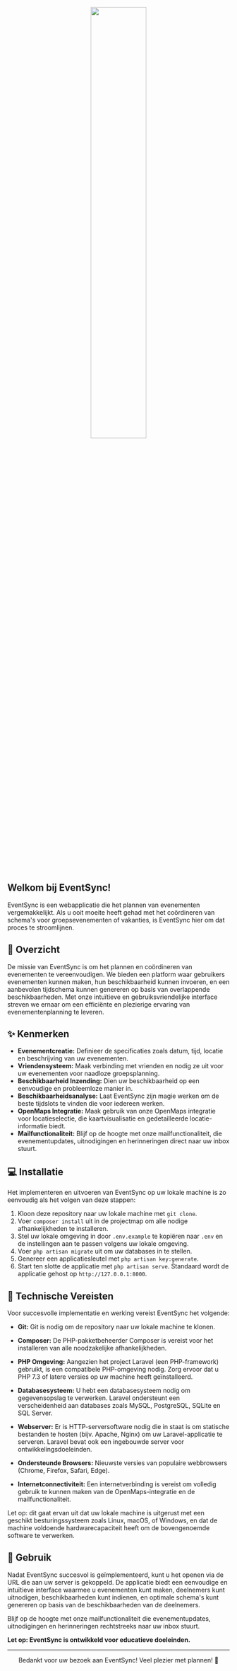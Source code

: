 <p align="center">
  <img src="https://github.com/MrMojoRising777/eindwerkBackEnd/assets/81364395/7b0305e3-367a-4e33-8e69-d3016d600078" width="50%">
</p>

## Welkom bij EventSync!

EventSync is een webapplicatie die het plannen van evenementen vergemakkelijkt. Als u ooit moeite heeft gehad met het coördineren van schema's voor groepsevenementen of vakanties, is EventSync hier om dat proces te stroomlijnen.

## 📑 Overzicht

De missie van EventSync is om het plannen en coördineren van evenementen te vereenvoudigen. We bieden een platform waar gebruikers evenementen kunnen maken, hun beschikbaarheid kunnen invoeren, en een aanbevolen tijdschema kunnen genereren op basis van overlappende beschikbaarheden. Met onze intuïtieve en gebruiksvriendelijke interface streven we ernaar om een efficiënte en plezierige ervaring van evenementenplanning te leveren.

## ✨ Kenmerken

- **Evenementcreatie:** Definieer de specificaties zoals datum, tijd, locatie en beschrijving van uw evenementen.
- **Vriendensysteem:** Maak verbinding met vrienden en nodig ze uit voor uw evenementen voor naadloze groepsplanning.
- **Beschikbaarheid Inzending:** Dien uw beschikbaarheid op een eenvoudige en probleemloze manier in.
- **Beschikbaarheidsanalyse:** Laat EventSync zijn magie werken om de beste tijdslots te vinden die voor iedereen werken.
- **OpenMaps Integratie:** Maak gebruik van onze OpenMaps integratie voor locatieselectie, die kaartvisualisatie en gedetailleerde locatie-informatie biedt.
- **Mailfunctionaliteit:** Blijf op de hoogte met onze mailfunctionaliteit, die evenementupdates, uitnodigingen en herinneringen direct naar uw inbox stuurt.

## 💻 Installatie

Het implementeren en uitvoeren van EventSync op uw lokale machine is zo eenvoudig als het volgen van deze stappen:

1. Kloon deze repository naar uw lokale machine met `git clone`.
2. Voer `composer install` uit in de projectmap om alle nodige afhankelijkheden te installeren.
3. Stel uw lokale omgeving in door `.env.example` te kopiëren naar `.env` en de instellingen aan te passen volgens uw lokale omgeving.
4. Voer `php artisan migrate` uit om uw databases in te stellen.
5. Genereer een applicatiesleutel met `php artisan key:generate`.
6. Start ten slotte de applicatie met `php artisan serve`. Standaard wordt de applicatie gehost op `http://127.0.0.1:8000`.

## 🔧 Technische Vereisten

Voor succesvolle implementatie en werking vereist EventSync het volgende:

- **Git:** Git is nodig om de repository naar uw lokale machine te klonen.
  
- **Composer:** De PHP-pakketbeheerder Composer is vereist voor het installeren van alle noodzakelijke afhankelijkheden.

- **PHP Omgeving:** Aangezien het project Laravel (een PHP-framework) gebruikt, is een compatibele PHP-omgeving nodig. Zorg ervoor dat u PHP 7.3 of latere versies op uw machine heeft geïnstalleerd.

- **Databasesysteem:** U hebt een databasesysteem nodig om gegevensopslag te verwerken. Laravel ondersteunt een verscheidenheid aan databases zoals MySQL, PostgreSQL, SQLite en SQL Server.

- **Webserver:** Er is HTTP-serversoftware nodig die in staat is om statische bestanden te hosten (bijv. Apache, Nginx) om uw Laravel-applicatie te serveren. Laravel bevat ook een ingebouwde server voor ontwikkelingsdoeleinden.

- **Ondersteunde Browsers:** Nieuwste versies van populaire webbrowsers (Chrome, Firefox, Safari, Edge).

- **Internetconnectiviteit:** Een internetverbinding is vereist om volledig gebruik te kunnen maken van de OpenMaps-integratie en de mailfunctionaliteit.

Let op: dit gaat ervan uit dat uw lokale machine is uitgerust met een geschikt besturingssysteem zoals Linux, macOS, of Windows, en dat de machine voldoende hardwarecapaciteit heeft om de bovengenoemde software te verwerken.

## 🚀 Gebruik

Nadat EventSync succesvol is geïmplementeerd, kunt u het openen via de URL die aan uw server is gekoppeld. De applicatie biedt een eenvoudige en intuïtieve interface waarmee u evenementen kunt maken, deelnemers kunt uitnodigen, beschikbaarheden kunt indienen, en optimale schema's kunt genereren op basis van de beschikbaarheden van de deelnemers.

Blijf op de hoogte met onze mailfunctionaliteit die evenementupdates, uitnodigingen en herinneringen rechtstreeks naar uw inbox stuurt.

**Let op: EventSync is ontwikkeld voor educatieve doeleinden.**

---

<p align="center">Bedankt voor uw bezoek aan EventSync! Veel plezier met plannen! 🎉</p>